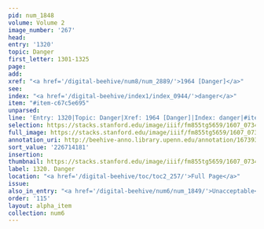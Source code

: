 ```yaml
---
pid: num_1848
volume: Volume 2
image_number: '267'
head:
entry: '1320'
topic: Danger
first_letter: 1301-1325
page:
add:
xref: "<a href='/digital-beehive/num8/num_2889/'>1964 [Danger]</a>"
see:
index: "<a href='/digital-beehive/index1/index_0944/'>danger</a>"
item: "#item-c67c5e695"
unparsed:
line: 'Entry: 1320|Topic: Danger|Xref: 1964 [Danger]|Index: danger|#item-c67c5e695'
selection: https://stacks.stanford.edu/image/iiif/fm855tg5659/1607_0734/458,4181,2827,521/full/0/default.jpg
full_image: https://stacks.stanford.edu/image/iiif/fm855tg5659/1607_0734/full/full/0/default.jpg
annotation_uri: http://beehive-anno.library.upenn.edu/annotation/1673935579642
sort_value: '226714181'
insertion:
thumbnail: https://stacks.stanford.edu/image/iiif/fm855tg5659/1607_0734/458,4181,600,180/250,/0/default.jpg
label: 1320. Danger
location: "<a href='/digital-beehive/toc/toc2_257/'>Full Page</a>"
issue:
also_in_entry: "<a href='/digital-beehive/num6/num_1849/'>Unacceptable</a>"
order: '115'
layout: alpha_item
collection: num6
---
```


